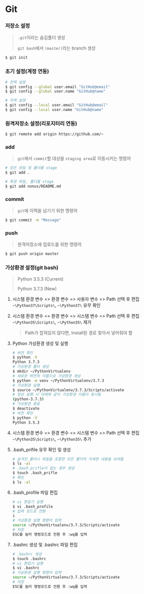 # Git



### 저장소 설정

> `.git`이라는 숨김폴더 생성
>
> `git bash`에서 `(master)`라는 branch 생성

```bash
$ git init
```



### 초기 설정(계정 연동)

```bash
# 전역 설정
$ git config --global user.email "GitHub@email"
$ git config --global user.name "GitHub@name"

# 지역 설정
$ git config --local user.email "GitHub@email"
$ git config --local user.name "GitHub@name"
```



### 원격저장소 설정(리포지터리 연동)

```bash
$ git remote add origin https://github.com/~
```



### add

> `git`에서 `commit`할 대상을 `staging area`로 이동시키는 명령어

```bash
# 모든 파일 및 폴더를 stage
$ git add .

# 특정 파일, 폴더를 stage
$ git add nonus/README.md
```



### commit

> `git`에 이력을 남기기 위한 명령어

```bash
$ git commit -m "Message"
```



### push

> 원격저장소에 업로드를 위한 명령어

```bash
$ git push origin master
```



### 가상환경 설정(git bash)

> Python 3.5.3 (Current)
>
> Python 3.7.3 (New)

1. 시스템 환경 변수 => 환경 변수 => 사용자 변수 => Path 선택 후 편집 `~\Python37\Scripts\`,  `~\Python37\` 유무 확인

2. 시스템 환경 변수 => 환경 변수 => 시스템 변수 => Path 선택 후 편집 `~\Python35\Scripts\`,  `~\Python35\` 제거

   > Path가 잡혀있지 않다면, Install된 경로 찾아서 넣어줘야 함

3. Python 가상환경 생성 및 실행

   ```bash
   # 버전 확인
   $ python -V
   Python 3.7.3
   # 가상환경 폴더 생성
   $ mkdir ~/PythonVirtualenv
   # 새로운 버전의 이름으로 가상환경 생성
   $ python -m venv ~/PythonVirtualenv/3.7.3
   # 가상환경 실행
   $ source ~/PythonVirtualenv/3.7.3/Scripts/activate
   # 정상 실행 시 아래와 같이 가상환경 이름이 표시됨
   (python-3.7.3)
   # 가상환경 종료
   $ deactivate
   # 버전 확인
   $ python -V
   Python 3.5.3
   ```

4. 시스템 환경 변수 => 환경 변수 => 시스템 변수 => Path 선택 후 편집 `~\Python35\Scripts\`,  `~\Python35\` 추가

5. .bash_prifile 유무 확인 및 생성

   ```bash
   # 숨겨진 폴더나 파일을 포함한 모든 폴더의 자세한 내용을 보여줌
   $ ls -al
   # .bash_prifle이 없는 경우 생성
   $ touch .bash_prifle
   # 확인
   $ ls -al
   ```

6. .bash_profile 파일 편집

   ```bash
   # vi 편집기 실행
   $ vi .bash_profile
   # 입력 모드로 전환
   i
   # 가상환경 실행 명령어 입력
   source ~/PythonVirtualenv/3.7.3/Scripts/activate
   # 저장
   ESC를 눌러 명령모드로 전환 후 :wq를 입력
   ```

7. .bashrc 생성 및 .bashrc 파일 편집

   ```bash
   # .bashrc 생성
   $ touch .bashrc
   # vi 편집기 실행
   $ vi .bashrc
   # 가상환경 실행 명령어 입력
   source ~/PythonVirtualenv/3.7.3/Scripts/activate
   # 저장
   ESC를 눌러 명령모드로 전환 후 :wq를 입력
   ```